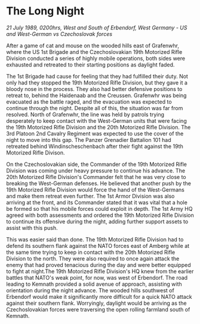 # The Long Night

*21 July 1989, 0200hrs, West and South of Erbendorf, West Germany - US and West-German vs Czechoslovak forces*



After a game of cat and mouse on the wooded hills east of Grafenwhr, where the US 1st Brigade and the Czechoslovakian 19th Motorized Rifle Division conducted a series of highly mobile operations, both sides were exhausted and retreated to their starting positions as daylight faded. 

The 1st Brigade had cause for feeling that they had fulfilled their duty. Not only had they stopped the 19th Motorized Rifle Division, but they gave it a bloody nose in the process. They also had better defensive positions to retreat to, behind the Haidenaab and the Creussen. Grafenwhr was being evacuated as the battle raged, and the evacuation was expected to continue through the night. Despite all of this, the situation was far from resolved. North of Grafenwhr, the line was held by patrols trying desperately to keep contact with the West-German units that were facing the 19th Motorized Rifle Division and the 20th Motorized Rifle Division. The 3rd Platoon 2nd Cavalry Regiment was expected to use the cover of the night to move into this gap. The Panzer Grenadier Battalion 101 had retreated behind Windinscheschenbach after their fight against the 19th Motorized Rifle Divison.  

On the Czechoslovakian side, the Commander of the 19th Motorized Rifle Division was coming under heavy pressure to continue his advance. The 20th Motorized Rifle Division's Commander felt that he was very close to breaking the West-German defenses. He believed that another push by the 19th Motorized Rifle Division would force the hand of the West-Germans and make them retreat even further. The 1st Armor Division was also arriving at the front, and its Commander stated that it was vital that a hole be formed so that his mobile forces could exploit in depth. The 1st Army HQ agreed with both assessments and ordered the 19th Motorized Rifle Division to continue its offensive during the night, adding further support assets to assist with this push.  

This was easier said than done. The 19th Motorized Rifle Division had to defend its southern flank against the NATO forces east of Amberg while at the same time trying to keep in contact with the 20th Motorized Rifle Division to the north. They were also required to once again attack the enemy that had proved tenacious during the day and were better equipped to fight at night.The 19th Motorized Rifle Division's HQ knew from the earlier battles that NATO's weak point, for now, was west of Erbendorf. The road leading to Kemnath provided a solid avenue of approach, assisting with orientation during the night advance. The wooded hills southwest of Erbendorf would make it significantly more difficult for a quick NATO attack against their southern flank. Worryingly, daylight would be arriving as the Czechoslovakian forces were traversing the open rolling farmland south of Kemnath.
